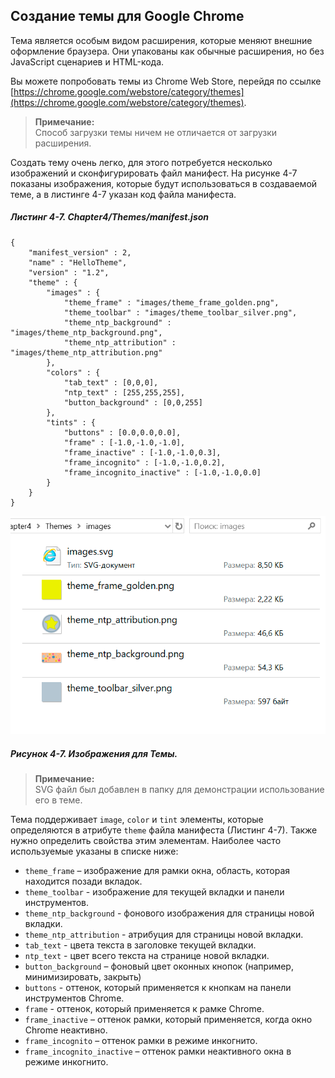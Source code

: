 ## Создание темы для Google Chrome

Тема является особым видом расширения, которые меняют внешние оформление браузера. Они упакованы как обычные расширения, но без JavaScript сценариев и HTML-кода.

Вы можете попробовать темы из Chrome Web Store, перейдя по ссылке [https://chrome.google.com/webstore/category/themes](https://chrome.google.com/webstore/category/themes).

> **Примечание:**  
> Способ загрузки темы ничем не отличается от загрузки расширения.

Создать тему очень легко, для этого потребуется несколько изображений и сконфигурировать файл манифест. На рисунке 4-7 показаны изображения, которые будут использоваться в создаваемой теме, а в листинге 4-7 указан код файла манифеста.

##### Листинг 4-7. _Chapter4/Themes/manifest.json_

```
{
    "manifest_version" : 2,
    "name" : "HelloTheme",
    "version" : "1.2",
    "theme" : {
        "images" : {
            "theme_frame" : "images/theme_frame_golden.png", 
            "theme_toolbar" : "images/theme_toolbar_silver.png",
            "theme_ntp_background" : "images/theme_ntp_background.png",
            "theme_ntp_attribution" : "images/theme_ntp_attribution.png"
        },
        "colors" : {
            "tab_text" : [0,0,0],
            "ntp_text" : [255,255,255],
            "button_background" : [0,0,255] 
        },
        "tints" : { 
            "buttons" : [0.0,0.0,0.0],
            "frame" : [-1.0,-1.0,-1.0],
            "frame_inactive" : [-1.0,-1.0,0.3],
            "frame_incognito" : [-1.0,-1.0,0.2],
            "frame_incognito_inactive" : [-1.0,-1.0,0.0]
        }
    }
}
```

![Рисунок 4-7. Изображения для Темы](/assets/figure-4-7.png)

##### Рисунок 4-7. _Изображения для Темы._

> **Примечание:**  
> SVG файл был добавлен в папку для демонстрации использование его в теме.

Тема поддерживает `image`, `color` и `tint` элементы, которые определяются в атрибуте `theme` файла манифеста \(Листинг 4-7\). Также нужно определить свойства этим элементам. Наиболее часто используемые указаны в списке ниже:

* `theme_frame` – изображение для рамки окна, область, которая находится позади вкладок.
* `theme_toolbar` - изображение для текущей вкладки и панели инструментов.
* `theme_ntp_background` - фонового изображения для страницы новой вкладки.
* `theme_ntp_attribution` - атрибуция для страницы новой вкладки.
* `tab_text` - цвета текста в заголовке текущей вкладки.
* `ntp_text` - цвет всего текста на странице новой вкладки.
* `button_background` – фоновый цвет оконных кнопок \(например, минимизировать, закрыть\)
* `buttons` - оттенок, который применяется к кнопкам на панели инструментов Chrome.
* `frame` - оттенок, который применяется к рамке Chrome.
* `frame_inactive` – оттенок рамки, который применяется, когда окно Chrome неактивно.
* `frame_incognito` – оттенок рамки в режиме инкогнито.
* `frame_incognito_inactive` – оттенок рамки неактивного окна в режиме инкогнито.



